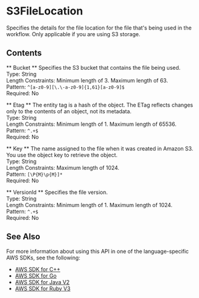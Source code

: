 # S3FileLocation<a name="API_S3FileLocation"></a>

Specifies the details for the file location for the file that's being used in the workflow\. Only applicable if you are using S3 storage\.

## Contents<a name="API_S3FileLocation_Contents"></a>

 ** Bucket **   <a name="TransferFamily-Type-S3FileLocation-Bucket"></a>
Specifies the S3 bucket that contains the file being used\.  
Type: String  
Length Constraints: Minimum length of 3\. Maximum length of 63\.  
Pattern: `^[a-z0-9][\.\-a-z0-9]{1,61}[a-z0-9]$`   
Required: No

 ** Etag **   <a name="TransferFamily-Type-S3FileLocation-Etag"></a>
The entity tag is a hash of the object\. The ETag reflects changes only to the contents of an object, not its metadata\.  
Type: String  
Length Constraints: Minimum length of 1\. Maximum length of 65536\.  
Pattern: `^.+$`   
Required: No

 ** Key **   <a name="TransferFamily-Type-S3FileLocation-Key"></a>
The name assigned to the file when it was created in Amazon S3\. You use the object key to retrieve the object\.  
Type: String  
Length Constraints: Maximum length of 1024\.  
Pattern: `[\P{M}\p{M}]*`   
Required: No

 ** VersionId **   <a name="TransferFamily-Type-S3FileLocation-VersionId"></a>
Specifies the file version\.  
Type: String  
Length Constraints: Minimum length of 1\. Maximum length of 1024\.  
Pattern: `^.+$`   
Required: No

## See Also<a name="API_S3FileLocation_SeeAlso"></a>

For more information about using this API in one of the language\-specific AWS SDKs, see the following:
+  [AWS SDK for C\+\+](https://docs.aws.amazon.com/goto/SdkForCpp/transfer-2018-11-05/S3FileLocation) 
+  [AWS SDK for Go](https://docs.aws.amazon.com/goto/SdkForGoV1/transfer-2018-11-05/S3FileLocation) 
+  [AWS SDK for Java V2](https://docs.aws.amazon.com/goto/SdkForJavaV2/transfer-2018-11-05/S3FileLocation) 
+  [AWS SDK for Ruby V3](https://docs.aws.amazon.com/goto/SdkForRubyV3/transfer-2018-11-05/S3FileLocation) 